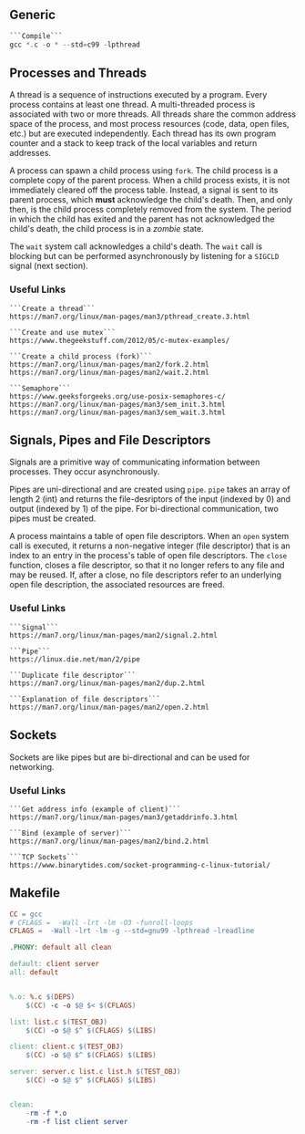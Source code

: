 
## Generic
```C
```Compile```
gcc *.c -o * --std=c99 -lpthread
```

## Processes and Threads
A thread is a sequence of instructions executed by a program. Every process contains at least one thread. A multi-threaded process is associated with two or more threads. All threads share the common address space of the process, and most process resources (code, data, open files, etc.) but are executed independently. Each thread has its own program counter and a stack to keep track of the local variables and return addresses.

A process can spawn a child process using ```fork```. The child process is a complete copy of the parent process. When a child process exists, it is not immediately cleared off the process table. Instead, a signal is sent to its parent process, which **must** acknowledge the child's death. Then, and only then, is the child process completely removed from the system. The period in which the child has exited and the parent has not acknowledged the child's death, the child process is in a *zombie* state.

The ```wait``` system call acknowledges a child's death. The ```wait``` call is blocking but can be performed asynchronously by listening for a ```SIGCLD``` signal (next section).
### Useful Links
```
```Create a thread```
https://man7.org/linux/man-pages/man3/pthread_create.3.html

```Create and use mutex```
https://www.thegeekstuff.com/2012/05/c-mutex-examples/

```Create a child process (fork)```
https://man7.org/linux/man-pages/man2/fork.2.html
https://man7.org/linux/man-pages/man2/wait.2.html

```Semaphore```
https://www.geeksforgeeks.org/use-posix-semaphores-c/
https://man7.org/linux/man-pages/man3/sem_init.3.html
https://man7.org/linux/man-pages/man3/sem_wait.3.html
```

## Signals, Pipes and File Descriptors
Signals are a primitive way of communicating information between processes. They occur asynchronously. 

Pipes are uni-directional and are created using ```pipe```. ```pipe``` takes an array of length 2 (int) and returns the file-desriptors of the input (indexed by 0) and output (indexed by 1) of the pipe. For bi-directional communication, two pipes must be created.

A process maintains a table of open file descriptors. When an ```open``` system call is executed, it returns a non-negative integer (file descriptor) that is an index to an entry in the process's table of open file descriptors. The ```close``` function, closes a file descriptor, so that it no longer refers to any file and may be reused. If, after a close, no file descriptors refer to an underlying open file description, the associated resources are freed.
### Useful Links
```
```Signal```
https://man7.org/linux/man-pages/man2/signal.2.html

```Pipe```
https://linux.die.net/man/2/pipe

```Duplicate file descriptor```
https://man7.org/linux/man-pages/man2/dup.2.html

```Explanation of file descriptors```
https://man7.org/linux/man-pages/man2/open.2.html
```

## Sockets
Sockets are like pipes but are bi-directional and can be used for networking. 
### Useful Links
```
```Get address info (example of client)```
https://man7.org/linux/man-pages/man3/getaddrinfo.3.html

```Bind (example of server)```
https://man7.org/linux/man-pages/man2/bind.2.html

```TCP Sockets```
https://www.binarytides.com/socket-programming-c-linux-tutorial/
```

## Makefile
```Makefile
CC = gcc 
# CFLAGS =  -Wall -lrt -lm -O3 -funroll-loops
CFLAGS =  -Wall -lrt -lm -g --std=gnu99 -lpthread -lreadline

.PHONY: default all clean

default: client server
all: default


%.o: %.c $(DEPS)
	$(CC) -c -o $@ $< $(CFLAGS) 

list: list.c $(TEST_OBJ)
	$(CC) -o $@ $^ $(CFLAGS) $(LIBS)

client: client.c $(TEST_OBJ)
	$(CC) -o $@ $^ $(CFLAGS) $(LIBS)

server: server.c list.c list.h $(TEST_OBJ)
	$(CC) -o $@ $^ $(CFLAGS) $(LIBS)


clean:
	-rm -f *.o 
	-rm -f list client server
```
